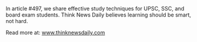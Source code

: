In article #497, we share effective study techniques for UPSC, SSC, and board exam students. Think News Daily believes learning should be smart, not hard.

Read more at: www.thinknewsdaily.com